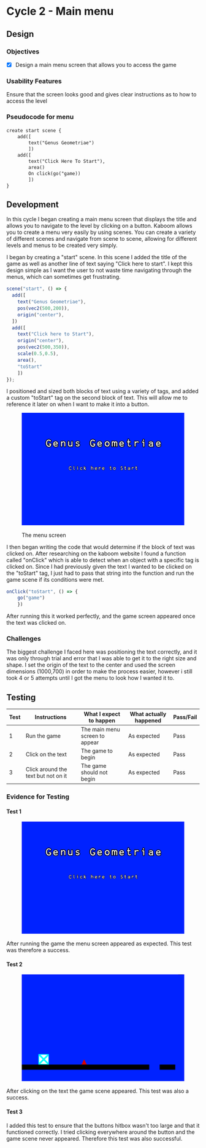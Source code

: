 # Cycle 2 - Main menu

## Design

### Objectives

* [x] Design a main menu screen that allows you to access the game

### Usability Features

Ensure that the screen looks good and gives clear instructions as to how to access the level

### Pseudocode for menu

```
create start scene {
    add([ 
        text("Genus Geometriae")
        ])
    add([ 
        text("Click Here To Start"),
        area()
        On click(go("game))
        ]) 
}
```

## Development

In this cycle I began creating a main menu screen that displays the title and allows you to navigate to the level by clicking on a button. Kaboom allows you to create a menu very easily by using scenes. You can create a variety of different scenes and navigate from scene to scene, allowing for different levels and menus to be created very simply.

I began by creating a "start" scene. In this scene I added the title of the game as well as another line of text saying "Click here to start".  I kept this design simple as I want the user to not waste time navigating through the menus, which can sometimes get frustrating.

```javascript
scene("start", () => {
  add([
    text("Genus Geometriae"),
    pos(vec2(500,200)),
    origin("center"),
  ])
  add([
    text("Click here to Start"),
    origin("center"),
    pos(vec2(500,350)),
    scale(0.5,0.5),
    area(),
    "toStart"
    ])
});
```

I positioned and sized both blocks of text using a variety of tags, and added a custom "toStart" tag on the second block of text. This will allow me to reference it later on when I want to make it into a button.

<figure><img src="../.gitbook/assets/image (16).png" alt=""><figcaption><p>The menu screen</p></figcaption></figure>

I then began writing the code that would determine if the block of text was clicked on. After researching on the kaboom website I found a function called "onClick" which is able to detect when an object with a specific tag is clicked on. Since I had previously given the text I wanted to be clicked on the "toStart" tag, I just had to pass that string into the function and run the game scene if its conditions were met.

```javascript
onClick("toStart", () => {
    go("game")
    })
```

After running this it worked perfectly, and the game screen appeared once the text was clicked on.

### Challenges

The biggest challenge I faced here was positioning the text correctly, and it was only through trial and error that I was able to get it to the right size and shape. I set the origin of the text to the center and used the screen dimensions (1000,700) in order to make the process easier, however i still took 4 or 5 attempts until I got the menu to look how I wanted it to.

## Testing

| Test | Instructions                        | What I expect to happen        | What actually happened | Pass/Fail |
| ---- | ----------------------------------- | ------------------------------ | ---------------------- | --------- |
| 1    | Run the game                        | The main menu screen to appear | As expected            | Pass      |
| 2    | Click on the text                   | The game to begin              | As expected            | Pass      |
| 3    | Click around the text but not on it | The game should not begin      | As expected            | Pass      |

### Evidence for Testing

#### Test 1

<figure><img src="../.gitbook/assets/image (16) (1).png" alt=""><figcaption></figcaption></figure>

After running the game the menu screen appeared as expected. This test was therefore a success.

#### Test 2

<figure><img src="../.gitbook/assets/image (17).png" alt=""><figcaption></figcaption></figure>

After clicking on the text the game scene appeared. This test was also a success.

#### Test 3

I added this test to ensure that the buttons hitbox wasn't too large and that it functioned correctly. I tried clicking everywhere around the button and the game scene never appeared. Therefore this test was also successful.
